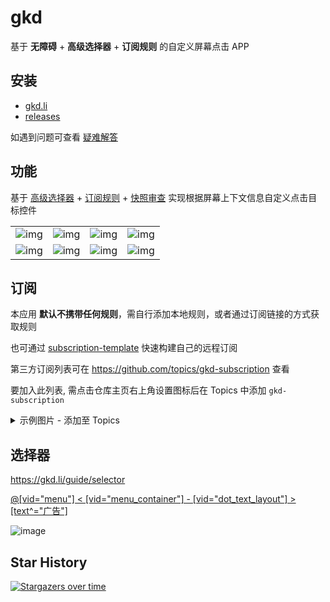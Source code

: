 # gkd

基于 **无障碍** + **高级选择器** + **订阅规则** 的自定义屏幕点击 APP

## 安装

- [gkd.li](https://gkd.li/guide/)
- [releases](https://github.com/gkd-kit/gkd/releases)

如遇到问题可查看 [疑难解答](https://gkd.li/guide/faq)

## 功能

基于 [高级选择器](https://gkd.li/guide/selector) + [订阅规则](https://gkd.li/guide/subscription) + [快照审查](https://github.com/gkd-kit/inspect) 实现根据屏幕上下文信息自定义点击目标控件

|                                                                                             |                                                                                             |                                                                                             |                                                                                             |
| ------------------------------------------------------------------------------------------- | ------------------------------------------------------------------------------------------- | ------------------------------------------------------------------------------------------- | ------------------------------------------------------------------------------------------- |
| ![img](https://github.com/gkd-kit/gkd/assets/38517192/79b8a829-4106-415f-9659-2920f7b5ccb5) | ![img](https://github.com/gkd-kit/gkd/assets/38517192/6755a005-33c2-4db9-acda-bac1e7a3632d) | ![img](https://github.com/gkd-kit/gkd/assets/38517192/91ea9329-e943-4ea8-bb6e-987c22ac7b4d) | ![img](https://github.com/gkd-kit/gkd/assets/38517192/1d672345-cf3e-4b2c-a606-53a53642abda) |
| ![img](https://github.com/gkd-kit/gkd/assets/38517192/b600fa5d-284d-4dc8-9f8b-095826a73d95) | ![img](https://github.com/gkd-kit/gkd/assets/38517192/aad60a98-ffa2-4c23-a934-92e65f6018ec) | ![img](https://github.com/gkd-kit/gkd/assets/38517192/544c6aad-e2ee-42d6-9a1a-967d9d426bc9) | ![img](https://github.com/gkd-kit/gkd/assets/38517192/dd262506-b1d3-4c25-b52c-765ad6de6a1e) |

## 订阅

本应用 **默认不携带任何规则**，需自行添加本地规则，或者通过订阅链接的方式获取规则

也可通过 [subscription-template](https://github.com/gkd-kit/subscription-template) 快速构建自己的远程订阅

第三方订阅列表可在 <https://github.com/topics/gkd-subscription> 查看

要加入此列表, 需点击仓库主页右上角设置图标后在 Topics 中添加 `gkd-subscription`

<details>
<summary>示例图片 - 添加至 Topics</summary>

![image](https://github.com/gkd-kit/gkd/assets/38517192/b7a2548d-c499-4db3-a2a4-dab81f0d312e)
</details>

## 选择器

<https://gkd.li/guide/selector>

[@[vid=\"menu\"] < [vid=\"menu_container\"] - [vid=\"dot_text_layout\"] > [text^=\"广告\"]](https://i.gkd.li/i/14881985?gkd=QFt2aWQ9Im1lbnUiXSA8IFt2aWQ9Im1lbnVfY29udGFpbmVyIl0gLSBbdmlkPSJkb3RfdGV4dF9sYXlvdXQiXSA-IFt0ZXh0Xj0i5bm_5ZGKIl0)

![image](https://github.com/gkd-kit/gkd/assets/38517192/980db09f-2c50-4ca0-a8e3-43dce10e38f0)

## Star History

[![Stargazers over time](https://starchart.cc/gkd-kit/gkd.svg?variant=adaptive)](https://starchart.cc/gkd-kit/gkd)
